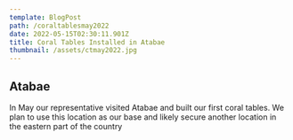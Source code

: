 ```yaml
---
template: BlogPost
path: /coraltablesmay2022
date: 2022-05-15T02:30:11.901Z
title: Coral Tables Installed in Atabae
thumbnail: /assets/ctmay2022.jpg
---
```

## Atabae

In May our representative visited Atabae and built our first coral tables.  We plan to use this location as our base and likely secure another location in the eastern part of the country